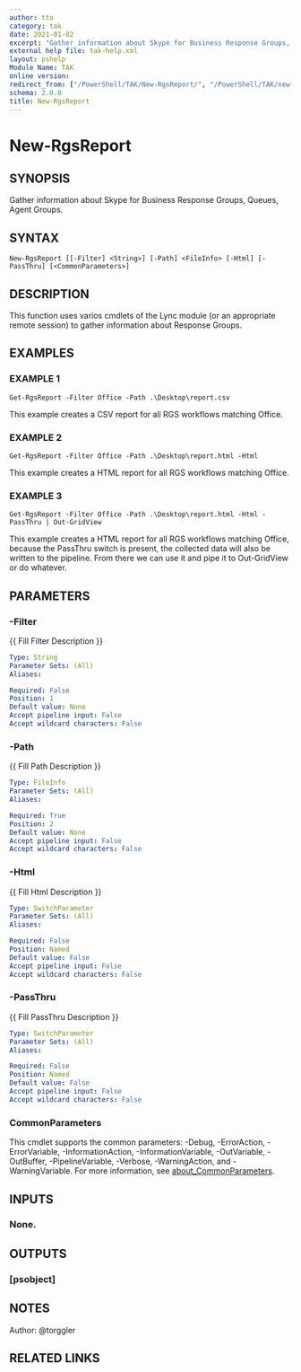 ```yaml
---
author: tto
category: tak
date: 2021-01-02
excerpt: "Gather information about Skype for Business Response Groups, Queues, Agent Groups."
external help file: tak-help.xml
layout: pshelp
Module Name: TAK
online version:
redirect_from: ["/PowerShell/TAK/New-RgsReport/", "/PowerShell/TAK/new-rgsreport/", "/PowerShell/new-rgsreport/"]
schema: 2.0.0
title: New-RgsReport
---
```


# New-RgsReport

## SYNOPSIS
Gather information about Skype for Business Response Groups, Queues, Agent Groups.

## SYNTAX

```
New-RgsReport [[-Filter] <String>] [-Path] <FileInfo> [-Html] [-PassThru] [<CommonParameters>]
```

## DESCRIPTION
This function uses varios cmdlets of the Lync module (or an appropriate remote session) to 
gather information about Response Groups.

## EXAMPLES

### EXAMPLE 1
```
Get-RgsReport -Filter Office -Path .\Desktop\report.csv
```

This example creates a CSV report for all RGS workflows matching Office.

### EXAMPLE 2
```
Get-RgsReport -Filter Office -Path .\Desktop\report.html -Html
```

This example creates a HTML report for all RGS workflows matching Office.

### EXAMPLE 3
```
Get-RgsReport -Filter Office -Path .\Desktop\report.html -Html -PassThru | Out-GridView
```

This example creates a HTML report for all RGS workflows matching Office, because the PassThru switch is present,
the collected data will also be written to the pipeline.
From there we can use it and pipe it to Out-GridView or do whatever.

## PARAMETERS

### -Filter
{{ Fill Filter Description }}

```yaml
Type: String
Parameter Sets: (All)
Aliases:

Required: False
Position: 1
Default value: None
Accept pipeline input: False
Accept wildcard characters: False
```

### -Path
{{ Fill Path Description }}

```yaml
Type: FileInfo
Parameter Sets: (All)
Aliases:

Required: True
Position: 2
Default value: None
Accept pipeline input: False
Accept wildcard characters: False
```

### -Html
{{ Fill Html Description }}

```yaml
Type: SwitchParameter
Parameter Sets: (All)
Aliases:

Required: False
Position: Named
Default value: False
Accept pipeline input: False
Accept wildcard characters: False
```

### -PassThru
{{ Fill PassThru Description }}

```yaml
Type: SwitchParameter
Parameter Sets: (All)
Aliases:

Required: False
Position: Named
Default value: False
Accept pipeline input: False
Accept wildcard characters: False
```

### CommonParameters
This cmdlet supports the common parameters: -Debug, -ErrorAction, -ErrorVariable, -InformationAction, -InformationVariable, -OutVariable, -OutBuffer, -PipelineVariable, -Verbose, -WarningAction, and -WarningVariable. For more information, see [about_CommonParameters](http://go.microsoft.com/fwlink/?LinkID=113216).

## INPUTS

### None.
## OUTPUTS

### [psobject]
## NOTES
Author: @torggler

## RELATED LINKS
